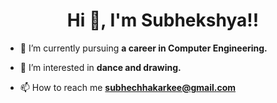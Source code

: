 <h1 align="center">Hi 👋, I'm Subhekshya!!</h1>

- 🌱 I’m currently pursuing **a career in Computer Engineering.**

- 👀 I’m interested in **dance and drawing.**

- 📫 How to reach me **subhechhakarkee@gmail.com**

